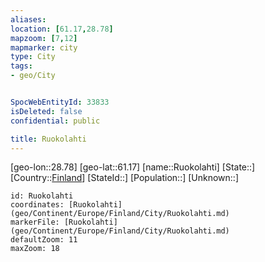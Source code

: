 ```yaml
---
aliases: 
location: [61.17,28.78]
mapzoom: [7,12] 
mapmarker: city 
type: City
tags:
- geo/City


SpocWebEntityId: 33833
isDeleted: false
confidential: public

title: Ruokolahti
---
```

[geo-lon::28.78]
[geo-lat::61.17]
[name::Ruokolahti]
[State::]
[Country::[Finland](geo/Continent/Europe/Finland.md)]
[StateId::]
[Population::]
[Unknown::]


```leaflet
id: Ruokolahti
coordinates: [Ruokolahti](geo/Continent/Europe/Finland/City/Ruokolahti.md)
markerFile: [Ruokolahti](geo/Continent/Europe/Finland/City/Ruokolahti.md)
defaultZoom: 11 
maxZoom: 18
```


